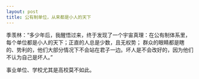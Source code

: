 ```yaml
---
layout: post
title: 公有制单位，从来都是小人的天下
---
```


季羡林：“多少年后，我醒悟过来，终于发现了一个宇宙真理：在公有制体系里，每个单位都是小人的天下；正直的人总是少数，且无权势；
群众的眼睛都是瞎的、势利的，他们大部分情况下不会站在君子一边。坏人是不会改好的，因为他们不认为自己是坏人。” 

事业单位、学校尤其是高校莫不如此。

